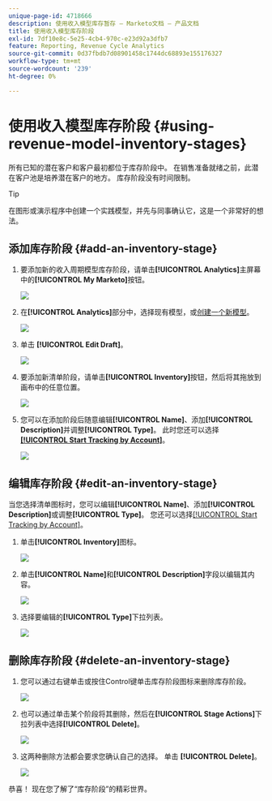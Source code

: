 ```yaml
---
unique-page-id: 4718666
description: 使用收入模型库存暂存 — Marketo文档 — 产品文档
title: 使用收入模型库存阶段
exl-id: 7df10e8c-5e25-4cb4-970c-e23d92a3dfb7
feature: Reporting, Revenue Cycle Analytics
source-git-commit: 0d37fbdb7d08901458c1744dc68893e155176327
workflow-type: tm+mt
source-wordcount: '239'
ht-degree: 0%

---
```


# 使用收入模型库存阶段 {#using-revenue-model-inventory-stages}

所有已知的潜在客户和客户最初都位于库存阶段中。 在销售准备就绪之前，此潜在客户池是培养潜在客户的地方。 库存阶段没有时间限制。

>[!TIP]
>
>在图形或演示程序中创建一个实践模型，并先与同事确认它，这是一个非常好的想法。

## 添加库存阶段 {#add-an-inventory-stage}

1. 要添加新的收入周期模型库存阶段，请单击&#x200B;**[!UICONTROL Analytics]**&#x200B;主屏幕中的&#x200B;**[!UICONTROL My Marketo]**&#x200B;按钮。

   ![](assets/image2015-4-27-11-3a54-3a41.png)

1. 在&#x200B;**[!UICONTROL Analytics]**&#x200B;部分中，选择现有模型，或[创建一个新模型](/help/marketo/product-docs/reporting/revenue-cycle-analytics/revenue-cycle-models/create-a-new-revenue-model.md)。

   ![](assets/image2015-4-27-14-3a31-3a53.png)

1. 单击 **[!UICONTROL Edit Draft]**。

   ![](assets/image2015-4-27-12-3a10-3a49.png)

1. 要添加新清单阶段，请单击&#x200B;**[!UICONTROL Inventory]**&#x200B;按钮，然后将其拖放到画布中的任意位置。

   ![](assets/image2015-4-28-13-3a9-3a37.png)

1. 您可以在添加阶段后随意编辑&#x200B;**[!UICONTROL Name]**、添加&#x200B;**[!UICONTROL Description]**&#x200B;并调整&#x200B;**[!UICONTROL Type]**。 此时您还可以选择&#x200B;**[[!UICONTROL Start Tracking by Account]](/help/marketo/product-docs/reporting/revenue-cycle-analytics/revenue-cycle-models/start-tracking-by-account-in-the-revenue-modeler.md)**。

   ![](assets/image2015-4-27-13-3a29-3a2.png)

## 编辑库存阶段 {#edit-an-inventory-stage}

当您选择清单图标时，您可以编辑&#x200B;**[!UICONTROL Name]**、添加&#x200B;**[!UICONTROL Description]**&#x200B;或调整&#x200B;**[!UICONTROL Type]**。 您还可以选择[[!UICONTROL Start Tracking by Account]](/help/marketo/product-docs/reporting/revenue-cycle-analytics/revenue-cycle-models/start-tracking-by-account-in-the-revenue-modeler.md)。

1. 单击&#x200B;**[!UICONTROL Inventory]**&#x200B;图标。

   ![](assets/image2015-4-27-15-3a55-3a10.png)

1. 单击&#x200B;**[!UICONTROL Name]**&#x200B;和&#x200B;**[!UICONTROL Description]**&#x200B;字段以编辑其内容。

   ![](assets/image2015-4-27-13-3a34-3a58.png)

1. 选择要编辑的&#x200B;**[!UICONTROL Type]**&#x200B;下拉列表。

   ![](assets/image2015-4-27-13-3a36-3a52.png)

## 删除库存阶段 {#delete-an-inventory-stage}

1. 您可以通过右键单击或按住Control键单击库存阶段图标来删除库存阶段。

   ![](assets/image2015-4-28-13-3a0-3a20.png)

1. 也可以通过单击某个阶段将其删除，然后在&#x200B;**[!UICONTROL Stage Actions]**&#x200B;下拉列表中选择&#x200B;**[!UICONTROL Delete]**。

   ![](assets/image2015-4-28-13-3a1-3a17.png)

1. 这两种删除方法都会要求您确认自己的选择。 单击 **[!UICONTROL Delete]**。

   ![](assets/image2015-4-28-13-3a5-3a26.png)

恭喜！ 现在您了解了“库存阶段”的精彩世界。
